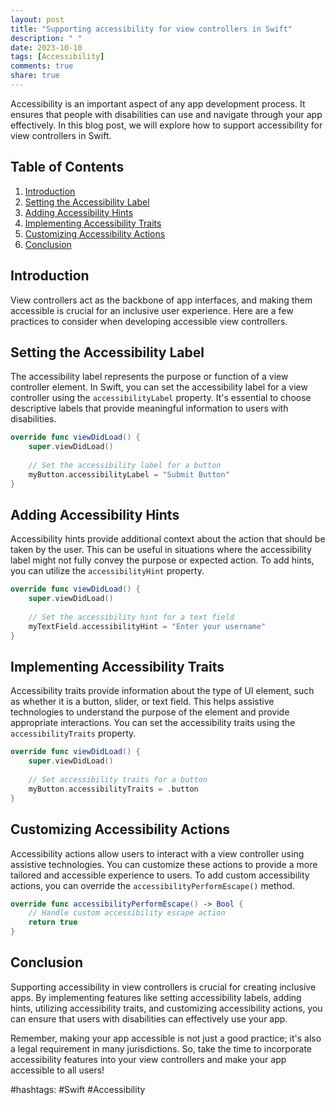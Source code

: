 ```yaml
---
layout: post
title: "Supporting accessibility for view controllers in Swift"
description: " "
date: 2023-10-10
tags: [Accessibility]
comments: true
share: true
---
```


Accessibility is an important aspect of any app development process. It ensures that people with disabilities can use and navigate through your app effectively. In this blog post, we will explore how to support accessibility for view controllers in Swift.

## Table of Contents
1. [Introduction](#introduction)
2. [Setting the Accessibility Label](#setting-the-accessibility-label)
3. [Adding Accessibility Hints](#adding-accessibility-hints)
4. [Implementing Accessibility Traits](#implementing-accessibility-traits)
5. [Customizing Accessibility Actions](#customizing-accessibility-actions)
6. [Conclusion](#conclusion)

## Introduction
View controllers act as the backbone of app interfaces, and making them accessible is crucial for an inclusive user experience. Here are a few practices to consider when developing accessible view controllers.

## Setting the Accessibility Label
The accessibility label represents the purpose or function of a view controller element. In Swift, you can set the accessibility label for a view controller using the `accessibilityLabel` property. It's essential to choose descriptive labels that provide meaningful information to users with disabilities.

```swift
override func viewDidLoad() {
    super.viewDidLoad()
    
    // Set the accessibility label for a button
    myButton.accessibilityLabel = "Submit Button"
}
```

## Adding Accessibility Hints
Accessibility hints provide additional context about the action that should be taken by the user. This can be useful in situations where the accessibility label might not fully convey the purpose or expected action. To add hints, you can utilize the `accessibilityHint` property.

```swift
override func viewDidLoad() {
    super.viewDidLoad()
    
    // Set the accessibility hint for a text field
    myTextField.accessibilityHint = "Enter your username"
}
```

## Implementing Accessibility Traits
Accessibility traits provide information about the type of UI element, such as whether it is a button, slider, or text field. This helps assistive technologies to understand the purpose of the element and provide appropriate interactions. You can set the accessibility traits using the `accessibilityTraits` property.

```swift
override func viewDidLoad() {
    super.viewDidLoad()
    
    // Set accessibility traits for a button
    myButton.accessibilityTraits = .button
}
```

## Customizing Accessibility Actions
Accessibility actions allow users to interact with a view controller using assistive technologies. You can customize these actions to provide a more tailored and accessible experience to users. To add custom accessibility actions, you can override the `accessibilityPerformEscape()` method.

```swift
override func accessibilityPerformEscape() -> Bool {
    // Handle custom accessibility escape action
    return true
}
```

## Conclusion
Supporting accessibility in view controllers is crucial for creating inclusive apps. By implementing features like setting accessibility labels, adding hints, utilizing accessibility traits, and customizing accessibility actions, you can ensure that users with disabilities can effectively use your app.

Remember, making your app accessible is not just a good practice; it's also a legal requirement in many jurisdictions. So, take the time to incorporate accessibility features into your view controllers and make your app accessible to all users!

#hashtags: #Swift #Accessibility